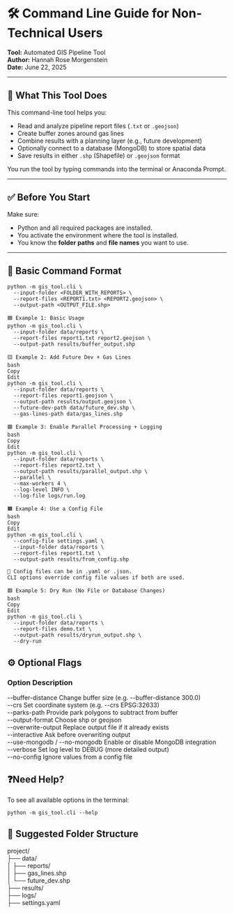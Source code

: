 # 🛠️ Command Line Guide for Non-Technical Users

**Tool:** Automated GIS Pipeline Tool  
**Author:** Hannah Rose Morgenstein  
**Date:** June 22, 2025  

---

## 📌 What This Tool Does

This command-line tool helps you:

- Read and analyze pipeline report files (`.txt` or `.geojson`)
- Create buffer zones around gas lines
- Combine results with a planning layer (e.g., future development)
- Optionally connect to a database (MongoDB) to store spatial data
- Save results in either `.shp` (Shapefile) or `.geojson` format

You run the tool by typing commands into the terminal or Anaconda Prompt.

---

## ✅ Before You Start

Make sure:

- Python and all required packages are installed.
- You activate the environment where the tool is installed.
- You know the **folder paths** and **file names** you want to use.

---

## 🧠 Basic Command Format

```
python -m gis_tool.cli \
  --input-folder <FOLDER_WITH_REPORTS> \
  --report-files <REPORT1.txt> <REPORT2.geojson> \
  --output-path <OUTPUT_FILE.shp>

🟦 Example 1: Basic Usage
python -m gis_tool.cli \
  --input-folder data/reports \
  --report-files report1.txt report2.geojson \
  --output-path results/buffer_output.shp

🟨 Example 2: Add Future Dev + Gas Lines
bash
Copy
Edit
python -m gis_tool.cli \
  --input-folder data/reports \
  --report-files report1.geojson \
  --output-path results/output.geojson \
  --future-dev-path data/future_dev.shp \
  --gas-lines-path data/gas_lines.shp

🟩 Example 3: Enable Parallel Processing + Logging
bash
Copy
Edit
python -m gis_tool.cli \
  --input-folder data/reports \
  --report-files report2.txt \
  --output-path results/parallel_output.shp \
  --parallel \
  --max-workers 4 \
  --log-level INFO \
  --log-file logs/run.log

🟧 Example 4: Use a Config File
bash
Copy
Edit
python -m gis_tool.cli \
  --config-file settings.yaml \
  --input-folder data/reports \
  --report-files report1.txt \
  --output-path results/from_config.shp

🔄 Config files can be in .yaml or .json.
CLI options override config file values if both are used.

🟥 Example 5: Dry Run (No File or Database Changes)
bash
Copy
Edit
python -m gis_tool.cli \
  --input-folder data/reports \
  --report-files demo.txt \
  --output-path results/dryrun_output.shp \
  --dry-run
```

## ⚙️ Optional Flags
### Option	Description  
--buffer-distance	Change buffer size (e.g. --buffer-distance 300.0)  
--crs	Set coordinate system (e.g. --crs EPSG:32633)  
--parks-path	Provide park polygons to subtract from buffer  
--output-format	Choose shp or geojson  
--overwrite-output	Replace output file if it already exists  
--interactive	Ask before overwriting output  
--use-mongodb / --no-mongodb	Enable or disable MongoDB integration  
--verbose	Set log level to DEBUG (more detailed output)  
--no-config	Ignore values from a config file  

## ❓Need Help?
To see all available options in the terminal:

```
python -m gis_tool.cli --help
```

## 📁 Suggested Folder Structure

project/  
├── data/  
│   ├── reports/  
│   ├── gas_lines.shp  
│   └── future_dev.shp  
├── results/  
├── logs/  
├── settings.yaml  
